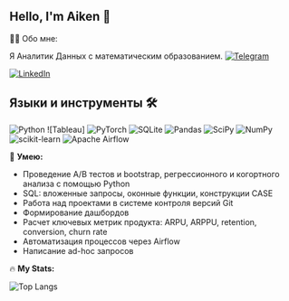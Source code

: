 ## Hello, I'm Aiken 👋


👨‍💻 Обо мне:

Я Аналитик Данных  с математическим образованием.
[![Telegram](https://img.shields.io/badge/Telegram-2CA5E0?style=for-the-badge&logo=telegram&logoColor=white)](https://t.me/DeltaMind)
<!--[![WhatsApp](https://img.shields.io/badge/WhatsApp-25D366?style=for-the-badge&logo=whatsapp&logoColor=white)](https://wa.me/ваш_номер) -->
[![LinkedIn](https://img.shields.io/badge/LinkedIn-0077B5?style=for-the-badge&logo=linkedin&logoColor=white)](https://www.linkedin.com/in/aiken-kazin-302648208)


## Языки и инструменты 🛠️

![Python](https://img.shields.io/badge/-Python-000?style=flat&logo=python)
![Tableau]
![PyTorch](https://img.shields.io/badge/-PyTorch-000?style=flat&logo=pytorch)
![SQLite](https://img.shields.io/badge/-SQLite-000?style=flat&logo=sqlite)
![Pandas](https://img.shields.io/badge/-Pandas-000?style=flat&logo=pandas)
![SciPy](https://img.shields.io/badge/-SciPy-000?style=flat&logo=scipy)
![NumPy](https://img.shields.io/badge/-NumPy-000?style=flat&logo=numpy)
![scikit-learn](https://img.shields.io/badge/-ScikitLearn-000?style=flat&logo=scikitlearn)
![Apache Airflow](https://img.shields.io/badge/-Apache%20Airflow-000?style=flat&logo=apache-airflow)

🤘 **Умею:**

- Проведение A/B тестов и bootstrap, регрессионного и когортного анализа с помощью Python
- SQL: вложенные запросы, оконные функции, конструкции CASE
- Работа над проектами в системе контроля версий Git
- Формирование дашбордов
- Расчет ключевых метрик продукта: ARPU, ARPPU, retention, conversion, churn rate
- Автоматизация процессов через Airflow
- Написание ad-hoc запросов


🔥 **My Stats:**

![Top Langs](https://github-readme-stats.vercel.app/api/top-langs/?username=aiken-kazin&layout=compact&theme=default)


<!--
**aiken-kazin/aiken-kazin** is a ✨ _special_ ✨ repository because its `README.md` (this file) appears on your GitHub profile.

Here are some ideas to get you started:

- 🔭 I’m currently working on ...
- 🌱 I’m currently learning ...
- 👯 I’m looking to collaborate on ...
- 🤔 I’m looking for help with ...
- 💬 Ask me about ...
- 📫 How to reach me: ...
- 😄 Pronouns: ...
- ⚡ Fun fact: ...
-->
